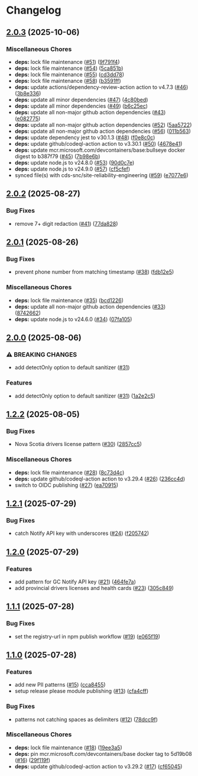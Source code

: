 # Changelog

## [2.0.3](https://github.com/cds-snc/sanitize-pii/compare/v2.0.2...v2.0.3) (2025-10-06)


### Miscellaneous Chores

* **deps:** lock file maintenance ([#51](https://github.com/cds-snc/sanitize-pii/issues/51)) ([9f791f4](https://github.com/cds-snc/sanitize-pii/commit/9f791f418a80a7d4180db924a89b1a7b6e37a0d6))
* **deps:** lock file maintenance ([#54](https://github.com/cds-snc/sanitize-pii/issues/54)) ([5ca851b](https://github.com/cds-snc/sanitize-pii/commit/5ca851b8ee4978177daa6ff159d6e6a65c197096))
* **deps:** lock file maintenance ([#55](https://github.com/cds-snc/sanitize-pii/issues/55)) ([cd3dd78](https://github.com/cds-snc/sanitize-pii/commit/cd3dd78fe6ab3cce2bd481059ab12ece6a6b56a9))
* **deps:** lock file maintenance ([#58](https://github.com/cds-snc/sanitize-pii/issues/58)) ([b3591ff](https://github.com/cds-snc/sanitize-pii/commit/b3591ff69bcf1b326229ecbe795b55e74b6c30f8))
* **deps:** update actions/dependency-review-action action to v4.7.3 ([#46](https://github.com/cds-snc/sanitize-pii/issues/46)) ([3b8e336](https://github.com/cds-snc/sanitize-pii/commit/3b8e336a82e18d06ae5da67e0cb6228cd55d4214))
* **deps:** update all minor dependencies ([#47](https://github.com/cds-snc/sanitize-pii/issues/47)) ([4c80bed](https://github.com/cds-snc/sanitize-pii/commit/4c80bed60845a07f77c39ada67e4906c47669e86))
* **deps:** update all minor dependencies ([#49](https://github.com/cds-snc/sanitize-pii/issues/49)) ([b6c25ec](https://github.com/cds-snc/sanitize-pii/commit/b6c25ec9a9779e12f62a9b8eed0c9061d1402835))
* **deps:** update all non-major github action dependencies ([#43](https://github.com/cds-snc/sanitize-pii/issues/43)) ([e082775](https://github.com/cds-snc/sanitize-pii/commit/e08277599dfb1317579a918f5c366e5e534c959e))
* **deps:** update all non-major github action dependencies ([#52](https://github.com/cds-snc/sanitize-pii/issues/52)) ([5aa5722](https://github.com/cds-snc/sanitize-pii/commit/5aa572286f58e50ebc8fae9c832354ecdb63f0c3))
* **deps:** update all non-major github action dependencies ([#56](https://github.com/cds-snc/sanitize-pii/issues/56)) ([011b563](https://github.com/cds-snc/sanitize-pii/commit/011b56352347bbd4075891824c4f6316bb5de7d7))
* **deps:** update dependency jest to v30.1.3 ([#48](https://github.com/cds-snc/sanitize-pii/issues/48)) ([f0e8c0c](https://github.com/cds-snc/sanitize-pii/commit/f0e8c0c50b99cef9838a48e9d35b7e9ad4fac980))
* **deps:** update github/codeql-action action to v3.30.1 ([#50](https://github.com/cds-snc/sanitize-pii/issues/50)) ([4678e41](https://github.com/cds-snc/sanitize-pii/commit/4678e418a35f64a864c47575ae81a876f2d56bdd))
* **deps:** update mcr.microsoft.com/devcontainers/base:bullseye docker digest to b387f79 ([#45](https://github.com/cds-snc/sanitize-pii/issues/45)) ([7b98e6b](https://github.com/cds-snc/sanitize-pii/commit/7b98e6bbbdd338df1d46bedfff85836edafc81d7))
* **deps:** update node.js to v24.8.0 ([#53](https://github.com/cds-snc/sanitize-pii/issues/53)) ([90d0c7e](https://github.com/cds-snc/sanitize-pii/commit/90d0c7ef1163f9a0468b65cca108732446bc41f9))
* **deps:** update node.js to v24.9.0 ([#57](https://github.com/cds-snc/sanitize-pii/issues/57)) ([cf5cfef](https://github.com/cds-snc/sanitize-pii/commit/cf5cfef57abf110615ef7dc22579c0ca1bcb6c78))
* synced file(s) with cds-snc/site-reliability-engineering ([#59](https://github.com/cds-snc/sanitize-pii/issues/59)) ([e7077e6](https://github.com/cds-snc/sanitize-pii/commit/e7077e6377dc89331e0886a415f06ac0aafb4bce))

## [2.0.2](https://github.com/cds-snc/sanitize-pii/compare/v2.0.1...v2.0.2) (2025-08-27)


### Bug Fixes

* remove 7+ digit redaction ([#41](https://github.com/cds-snc/sanitize-pii/issues/41)) ([77da828](https://github.com/cds-snc/sanitize-pii/commit/77da8287140715f7725a4ba8834f569b5eb9c062))

## [2.0.1](https://github.com/cds-snc/sanitize-pii/compare/v2.0.0...v2.0.1) (2025-08-26)


### Bug Fixes

* prevent phone number from matching timestamp ([#38](https://github.com/cds-snc/sanitize-pii/issues/38)) ([fdb12e5](https://github.com/cds-snc/sanitize-pii/commit/fdb12e5ece60164f545449bce925f304ffd563b4))


### Miscellaneous Chores

* **deps:** lock file maintenance ([#35](https://github.com/cds-snc/sanitize-pii/issues/35)) ([bcd1226](https://github.com/cds-snc/sanitize-pii/commit/bcd1226b7b74b839fe0235fcff961f153596593c))
* **deps:** update all non-major github action dependencies ([#33](https://github.com/cds-snc/sanitize-pii/issues/33)) ([8742662](https://github.com/cds-snc/sanitize-pii/commit/874266207ae9e80fe8ceb88c399ccc193a4b6d52))
* **deps:** update node.js to v24.6.0 ([#34](https://github.com/cds-snc/sanitize-pii/issues/34)) ([07fa105](https://github.com/cds-snc/sanitize-pii/commit/07fa105102bb759f9d7e01a56b1f57f184b9ed1b))

## [2.0.0](https://github.com/cds-snc/sanitize-pii/compare/v1.2.2...v2.0.0) (2025-08-06)


### ⚠ BREAKING CHANGES

* add detectOnly option to default sanitizer ([#31](https://github.com/cds-snc/sanitize-pii/issues/31))

### Features

* add detectOnly option to default sanitizer ([#31](https://github.com/cds-snc/sanitize-pii/issues/31)) ([1a2e2c5](https://github.com/cds-snc/sanitize-pii/commit/1a2e2c554230ced8ea8a90e19d8bf513a9a999da))

## [1.2.2](https://github.com/cds-snc/sanitize-pii/compare/v1.2.1...v1.2.2) (2025-08-05)


### Bug Fixes

* Nova Scotia drivers license pattern ([#30](https://github.com/cds-snc/sanitize-pii/issues/30)) ([2857cc5](https://github.com/cds-snc/sanitize-pii/commit/2857cc5013ecdfa115a603b449504db403aa782d))


### Miscellaneous Chores

* **deps:** lock file maintenance ([#28](https://github.com/cds-snc/sanitize-pii/issues/28)) ([8c73d4c](https://github.com/cds-snc/sanitize-pii/commit/8c73d4cbfc6a1c41ccaa57d024658dabc5294d94))
* **deps:** update github/codeql-action action to v3.29.4 ([#26](https://github.com/cds-snc/sanitize-pii/issues/26)) ([236cc4d](https://github.com/cds-snc/sanitize-pii/commit/236cc4d32279601d1002279f32852135f09efc23))
* switch to OIDC publishing ([#27](https://github.com/cds-snc/sanitize-pii/issues/27)) ([ea70915](https://github.com/cds-snc/sanitize-pii/commit/ea709155f4d72cede94b30ff9c181e6584abeb9b))

## [1.2.1](https://github.com/cds-snc/sanitize-pii/compare/v1.2.0...v1.2.1) (2025-07-29)


### Bug Fixes

* catch Notify API key with underscores ([#24](https://github.com/cds-snc/sanitize-pii/issues/24)) ([f205742](https://github.com/cds-snc/sanitize-pii/commit/f205742fe101f951d99b8927905aabebf6ebfffa))

## [1.2.0](https://github.com/cds-snc/sanitize-pii/compare/v1.1.1...v1.2.0) (2025-07-29)


### Features

* add pattern for GC Notify API key ([#21](https://github.com/cds-snc/sanitize-pii/issues/21)) ([464fe7a](https://github.com/cds-snc/sanitize-pii/commit/464fe7ae68103036bca3ee7093630956da8b3f18))
* add provincial drivers licenses and health cards ([#23](https://github.com/cds-snc/sanitize-pii/issues/23)) ([305c849](https://github.com/cds-snc/sanitize-pii/commit/305c84951fbed6f9a3e63e397d8aa68f8cbb7fd3))

## [1.1.1](https://github.com/cds-snc/sanitize-pii/compare/v1.1.0...v1.1.1) (2025-07-28)


### Bug Fixes

* set the registry-url in npm publish workflow ([#19](https://github.com/cds-snc/sanitize-pii/issues/19)) ([e065f19](https://github.com/cds-snc/sanitize-pii/commit/e065f19d3210c89dc40e390141488f72eb7c47b3))

## [1.1.0](https://github.com/cds-snc/sanitize-pii/compare/v1.0.2...v1.1.0) (2025-07-28)


### Features

* add new PII patterns ([#15](https://github.com/cds-snc/sanitize-pii/issues/15)) ([cca8455](https://github.com/cds-snc/sanitize-pii/commit/cca8455b7c6ea6d4ee66b6c7bbc552127c3d8e6c))
* setup release please module publishing ([#13](https://github.com/cds-snc/sanitize-pii/issues/13)) ([cfa4cff](https://github.com/cds-snc/sanitize-pii/commit/cfa4cff69e1f3475d0d15cd97e688755e64e6489))


### Bug Fixes

* patterns not catching spaces as delimiters ([#12](https://github.com/cds-snc/sanitize-pii/issues/12)) ([78dcc9f](https://github.com/cds-snc/sanitize-pii/commit/78dcc9fe925bb7ccae632027103798957e53b855))


### Miscellaneous Chores

* **deps:** lock file maintenance ([#18](https://github.com/cds-snc/sanitize-pii/issues/18)) ([19ee3a5](https://github.com/cds-snc/sanitize-pii/commit/19ee3a55d21c5c30b285d881f2ebb1b29dec5609))
* **deps:** pin mcr.microsoft.com/devcontainers/base docker tag to 5d19b08 ([#16](https://github.com/cds-snc/sanitize-pii/issues/16)) ([29f119f](https://github.com/cds-snc/sanitize-pii/commit/29f119fc789f950094e138dded67269461957c6d))
* **deps:** update github/codeql-action action to v3.29.2 ([#17](https://github.com/cds-snc/sanitize-pii/issues/17)) ([cf65045](https://github.com/cds-snc/sanitize-pii/commit/cf6504517ddc691691a1fcf4105bba895a8972fb))
